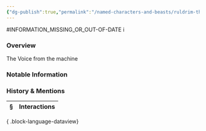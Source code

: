 ```yaml
---
{"dg-publish":true,"permalink":"/named-characters-and-beasts/ruldrim-thunderroot/","tags":["NPC"],"updated":"2025-07-03T21:41:06.401+01:00"}
---
```


#INFORMATION_MISSING_OR_OUT-OF-DATE i
### Overview
The Voice from the machine 

### Notable Information


### History & Mentions
| § | Interactions |
| - | ------------ |

{ .block-language-dataview}
